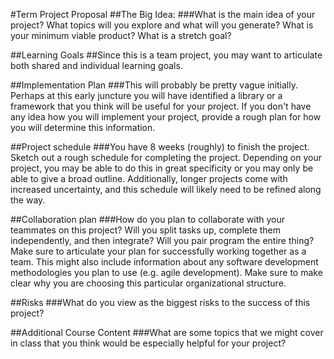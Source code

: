 #Term Project Proposal 
##The Big Idea: 
###What is the main idea of your project? What topics will you explore and what will you generate? What is your minimum viable product? What is a stretch goal?


##Learning Goals 
##Since this is a team project, you may want to articulate both shared and individual learning goals.


##Implementation Plan
###This will probably be pretty vague initially. Perhaps at this early juncture you will have identified a library or a framework that you think will be useful for your project. If you don't have any idea how you will implement your project, provide a rough plan for how you will determine this information.


##Project schedule
###You have 8 weeks (roughly) to finish the project. Sketch out a rough schedule for completing the project. Depending on your project, you may be able to do this in great specificity or you may only be able to give a broad outline. Additionally, longer projects come with increased uncertainty, and this schedule will likely need to be refined along the way.


##Collaboration plan
###How do you plan to collaborate with your teammates on this project? Will you split tasks up, complete them independently, and then integrate? Will you pair program the entire thing? Make sure to articulate your plan for successfully working together as a team. This might also include information about any software development methodologies you plan to use (e.g. agile development). Make sure to make clear why you are choosing this particular organizational structure.


##Risks
###What do you view as the biggest risks to the success of this project?


##Additional Course Content
###What are some topics that we might cover in class that you think would be especially helpful for your project?